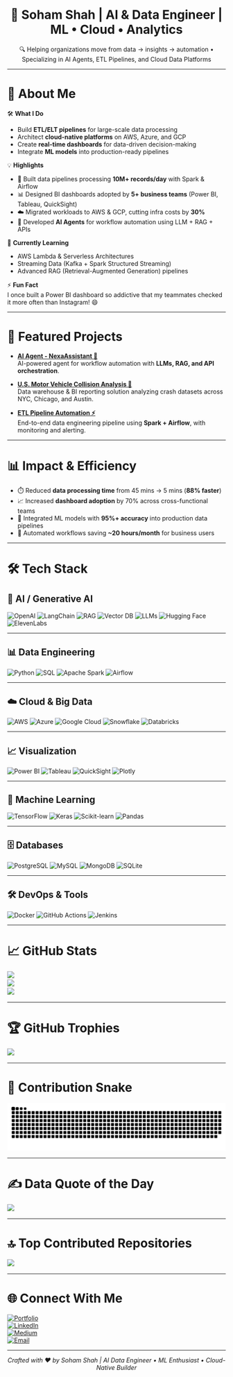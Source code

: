 <h1 align="center">🤖 Soham Shah | AI & Data Engineer | ML • Cloud • Analytics</h1>
<p align="center">🔍 Helping organizations move from data → insights → automation • Specializing in AI Agents, ETL Pipelines, and Cloud Data Platforms</p>

---

# 💫 About Me  

🛠️ **What I Do**  
- Build **ETL/ELT pipelines** for large-scale data processing  
- Architect **cloud-native platforms** on AWS, Azure, and GCP  
- Create **real-time dashboards** for data-driven decision-making  
- Integrate **ML models** into production-ready pipelines  

💡 **Highlights**  
- 🚦 Built data pipelines processing **10M+ records/day** with Spark & Airflow  
- 📊 Designed BI dashboards adopted by **5+ business teams** (Power BI, Tableau, QuickSight)  
- ☁️ Migrated workloads to AWS & GCP, cutting infra costs by **30%**  
- 🤖 Developed **AI Agents** for workflow automation using LLM + RAG + APIs  

🌱 **Currently Learning**  
- AWS Lambda & Serverless Architectures  
- Streaming Data (Kafka + Spark Structured Streaming)  
- Advanced RAG (Retrieval-Augmented Generation) pipelines  

⚡ **Fun Fact**  
I once built a Power BI dashboard so addictive that my teammates checked it more often than Instagram! 😄  

---

# 🌟 Featured Projects  

- [**AI Agent - NexaAssistant 🤖**](https://github.com/23Soham/NexaAssistant)  
  AI-powered agent for workflow automation with **LLMs, RAG, and API orchestration**.  

- [**U.S. Motor Vehicle Collision Analysis 🚦**](https://github.com/23Soham/Motor_Vehicle_Collision_Analysis)  
  Data warehouse & BI reporting solution analyzing crash datasets across NYC, Chicago, and Austin.  

- [**ETL Pipeline Automation ⚡**](https://github.com/23Soham/ETL_Pipeline_Automation)  
  End-to-end data engineering pipeline using **Spark + Airflow**, with monitoring and alerting.   

---

# 📊 Impact & Efficiency  

- ⏱️ Reduced **data processing time** from 45 mins → 5 mins (**88% faster**)  
- 📈 Increased **dashboard adoption** by 70% across cross-functional teams  
- 🧠 Integrated ML models with **95%+ accuracy** into production data pipelines  
- 🤝 Automated workflows saving **~20 hours/month** for business users  

---

# 🛠 Tech Stack  

## 🧠 AI / Generative AI  
![OpenAI](https://img.shields.io/badge/OpenAI-412991?style=for-the-badge&logo=openai&logoColor=white) 
![LangChain](https://img.shields.io/badge/LangChain-1C3C3C?style=for-the-badge&logo=chainlink&logoColor=white) 
![RAG](https://img.shields.io/badge/RAG%20Pipeline-00897B?style=for-the-badge&logo=knowledgebase&logoColor=white) 
![Vector DB](https://img.shields.io/badge/Vector%20DB-00599C?style=for-the-badge&logo=databricks&logoColor=white) 
![LLMs](https://img.shields.io/badge/LLMs-GPT%2FClaude%2FMistral-blueviolet?style=for-the-badge) 
![Hugging Face](https://img.shields.io/badge/Hugging%20Face-FFD21E?style=for-the-badge&logo=huggingface&logoColor=black) 
![ElevenLabs](https://img.shields.io/badge/ElevenLabs-FF6F00?style=for-the-badge&logoColor=white)  

---

## 📊 Data Engineering  
![Python](https://img.shields.io/badge/Python-3670A0?style=for-the-badge&logo=python&logoColor=ffdd54) 
![SQL](https://img.shields.io/badge/SQL-005C9C?style=for-the-badge&logo=postgresql&logoColor=white) 
![Apache Spark](https://img.shields.io/badge/Apache%20Spark-FDEE21?style=for-the-badge&logo=apachespark&logoColor=black) 
![Airflow](https://img.shields.io/badge/Apache%20Airflow-017CEE?style=for-the-badge&logo=Apache%20Airflow&logoColor=white)  

---

## ☁️ Cloud & Big Data  
![AWS](https://img.shields.io/badge/AWS-FF9900?style=for-the-badge&logo=amazonaws&logoColor=white) 
![Azure](https://img.shields.io/badge/Azure-0072C6?style=for-the-badge&logo=microsoftazure&logoColor=white) 
![Google Cloud](https://img.shields.io/badge/Google%20Cloud-4285F4?style=for-the-badge&logo=googlecloud&logoColor=white) 
![Snowflake](https://img.shields.io/badge/Snowflake-29B5E8?style=for-the-badge&logo=snowflake&logoColor=white) 
![Databricks](https://img.shields.io/badge/Databricks-FF3621?style=for-the-badge&logo=databricks&logoColor=white)  

---

## 📈 Visualization  
![Power BI](https://img.shields.io/badge/Power%20BI-F2C811?style=for-the-badge&logo=powerbi&logoColor=black) 
![Tableau](https://img.shields.io/badge/Tableau-E97627?style=for-the-badge&logo=tableau&logoColor=white) 
![QuickSight](https://img.shields.io/badge/AWS%20QuickSight-FF9900?style=for-the-badge&logo=amazonaws&logoColor=white) 
![Plotly](https://img.shields.io/badge/Plotly-3F4F75?style=for-the-badge&logo=plotly&logoColor=white)  

---

## 🧠 Machine Learning  
![TensorFlow](https://img.shields.io/badge/TensorFlow-FF6F00?style=for-the-badge&logo=tensorflow&logoColor=white) 
![Keras](https://img.shields.io/badge/Keras-D00000?style=for-the-badge&logo=keras&logoColor=white) 
![Scikit-learn](https://img.shields.io/badge/Scikit--learn-F7931E?style=for-the-badge&logo=scikit-learn&logoColor=white) 
![Pandas](https://img.shields.io/badge/Pandas-150458?style=for-the-badge&logo=pandas&logoColor=white)  

---

## 🗄️ Databases  
![PostgreSQL](https://img.shields.io/badge/PostgreSQL-336791?style=for-the-badge&logo=postgresql&logoColor=white) 
![MySQL](https://img.shields.io/badge/MySQL-005C84?style=for-the-badge&logo=mysql&logoColor=white) 
![MongoDB](https://img.shields.io/badge/MongoDB-4EA94B?style=for-the-badge&logo=mongodb&logoColor=white) 
![SQLite](https://img.shields.io/badge/SQLite-003B57?style=for-the-badge&logo=sqlite&logoColor=white)  

---

## 🛠️ DevOps & Tools  
![Docker](https://img.shields.io/badge/Docker-0db7ed?style=for-the-badge&logo=docker&logoColor=white) 
![GitHub Actions](https://img.shields.io/badge/GitHub%20Actions-2088FF?style=for-the-badge&logo=githubactions&logoColor=white) 
![Jenkins](https://img.shields.io/badge/Jenkins-D24939?style=for-the-badge&logo=jenkins&logoColor=white)    

---

# 📈 GitHub Stats  

![](https://github-readme-stats.vercel.app/api?username=23Soham&theme=radical&hide_border=false&include_all_commits=true&count_private=true)  
![](https://github-readme-streak-stats.herokuapp.com/?user=23Soham&theme=radical&hide_border=false)  
![](https://github-readme-stats.vercel.app/api/top-langs/?username=23Soham&theme=radical&layout=compact&hide_border=false)  

---

# 🏆 GitHub Trophies  

![](https://github-profile-trophy.vercel.app/?username=23Soham&theme=tokyonight&no-frame=false&no-bg=false&margin-w=4)  

---

# 🐍 Contribution Snake  

<p align="center">
  <img src="https://raw.githubusercontent.com/Platane/snk/output/github-contribution-grid-snake.svg" alt="snake animation" />
</p>

---

# ✍️ Data Quote of the Day  

![](https://quotes-github-readme.vercel.app/api?type=horizontal&theme=radical)  

---

# 🔝 Top Contributed Repositories  

![](https://github-contributor-stats.vercel.app/api?username=23Soham&limit=5&theme=nightowl&combine_all_yearly_contributions=true)  

---

# 🌐 Connect With Me  

[![Portfolio](https://img.shields.io/badge/Portfolio-Website-blue?style=for-the-badge)](https://soham-shah-portfolio.lovable.app)  
[![LinkedIn](https://img.shields.io/badge/LinkedIn-%230077B5.svg?logo=linkedin&logoColor=white)](https://linkedin.com/in/soham-shah23)  
[![Medium](https://img.shields.io/badge/Medium-12100E?logo=medium&logoColor=white)](https://medium.com/@sohamshah2330)  
[![Email](https://img.shields.io/badge/Email-D14836?logo=gmail&logoColor=white)](mailto:sohamshah2001@gmail.com)  

---

<p align="center">
  <i>Crafted with ❤️ by Soham Shah | AI Data Engineer • ML Enthusiast • Cloud-Native Builder</i>
</p>
